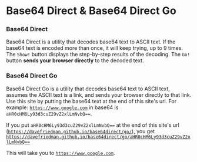 # Base64 Direct & Base64 Direct Go

### Base64 Direct

Base64 Direct is a utility that decodes base64 text to ASCII text. If the base64
text is encoded more than once, it will keep trying, up to 9 times.
The <code>Show!</code> button displays the step-by-step results of the decoding.
The <code>Go!</code> button <strong>sends your browser directly</strong> to the
decoded text.

### Base64 Direct Go
Base64 Direct Go is a utility that decodes base64 text to ASCII text, assumes
the ASCII text is a link, and sends your browser directly to that link.
Use this site by putting the base64 text at the end of this site's url.
For example: <code>https://www.google.com</code> in base64 is
<code>aHR0cHM6Ly93d3cuZ29vZ2xlLmNvbQ==</code>.

If you put <code>aHR0cHM6Ly93d3cuZ29vZ2xlLmNvbQ==</code> at the end of
this site's url (<code>https://davefriedman.github.io/base64direct/go/</code>),
you get <code>https://davefriedman.github.io/base64direct/go/aHR0cHM6Ly93d3cuZ29vZ2xlLmNvbQ==</a></code>

This will take you to <code>https://www.google.com</code>.